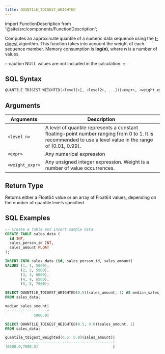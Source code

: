 ```yaml
---
title: QUANTILE_TDIGEST_WEIGHTED
---
```

import FunctionDescription from '@site/src/components/FunctionDescription';

<FunctionDescription description="Introduced or updated: v1.2.174"/>

Computes an approximate quantile of a numeric data sequence using the [t-digest](https://github.com/tdunning/t-digest/blob/master/docs/t-digest-paper/histo.pdf) algorithm.
This function takes into account the weight of each sequence member. Memory consumption is **log(n)**, where **n** is a number of values.

:::caution
NULL values are not included in the calculation.
:::

## SQL Syntax

```sql
QUANTILE_TDIGEST_WEIGHTED(<level1>[, <level2>, ...])(<expr>, <weight_expr>)
```

## Arguments

| Arguments       | Description                                                                                                                                               |
|-----------------|-----------------------------------------------------------------------------------------------------------------------------------------------------------|
| `<level n>`     | A level of quantile represents a constant floating-point number ranging from 0 to 1. It is recommended to use a level value in the range of [0.01, 0.99]. |
| `<expr>`        | Any numerical expression                                                                                                                                  |
| `<weight_expr>` | Any unsigned integer expression. Weight is a number of value occurrences.                                                                                 |

## Return Type

Returns either a Float64 value or an array of Float64 values, depending on the number of quantile levels specified.

## SQL Examples

```sql
-- Create a table and insert sample data
CREATE TABLE sales_data (
  id INT,
  sales_person_id INT,
  sales_amount FLOAT
);

INSERT INTO sales_data (id, sales_person_id, sales_amount)
VALUES (1, 1, 5000),
       (2, 2, 5500),
       (3, 3, 6000),
       (4, 4, 6500),
       (5, 5, 7000);

SELECT QUANTILE_TDIGEST_WEIGHTED(0.5)(sales_amount, 1) AS median_sales_amount
FROM sales_data;

median_sales_amount|
-------------------+
             6000.0|

SELECT QUANTILE_TDIGEST_WEIGHTED(0.5, 0.8)(sales_amount, 1)
FROM sales_data;

quantile_tdigest_weighted(0.5, 0.8)(sales_amount)|
-------------------------------------------------+
[6000.0,7000.0]                                  |
```